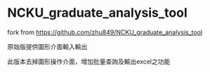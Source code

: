 # NCKU_graduate_analysis_tool
 
fork from https://github.com/zhu849/NCKU_graduate_analysis_tool

原始版提供圖形介面輸入輸出

此版本去掉圖形操作介面，增加批量查詢及輸出excel之功能

